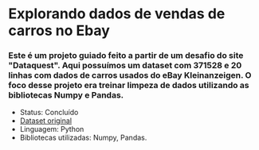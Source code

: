 # Explorando dados de vendas de carros no Ebay
### Este é um projeto guiado feito a partir de um desafio do site "Dataquest". Aqui possuímos um dataset com 371528 e 20 linhas com dados de carros usados do eBay Kleinanzeigen. O foco desse projeto era treinar limpeza de dados utilizando as bibliotecas Numpy e Pandas. 
* Status: Concluído
* [Dataset original](https://data.world/data-society/used-cars-data)
* Linguagem: Python
* Bibliotecas utilizadas: Numpy, Pandas.
